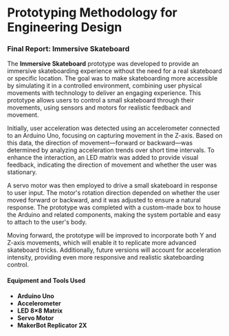 # Prototyping Methodology for Engineering Design

### Final Report: Immersive Skateboard

The **Immersive Skateboard** prototype was developed to provide an immersive skateboarding experience without the need for a real skateboard or specific location. The goal was to make skateboarding more accessible by simulating it in a controlled environment, combining user physical movements with technology to deliver an engaging experience. This prototype allows users to control a small skateboard through their movements, using sensors and motors for realistic feedback and movement.

Initially, user acceleration was detected using an accelerometer connected to an Arduino Uno, focusing on capturing movement in the Z-axis. Based on this data, the direction of movement—forward or backward—was determined by analyzing acceleration trends over short time intervals. To enhance the interaction, an LED matrix was added to provide visual feedback, indicating the direction of movement and whether the user was stationary.

A servo motor was then employed to drive a small skateboard in response to user input. The motor's rotation direction depended on whether the user moved forward or backward, and it was adjusted to ensure a natural response. The prototype was completed with a custom-made box to house the Arduino and related components, making the system portable and easy to attach to the user's body.

Moving forward, the prototype will be improved to incorporate both Y and Z-axis movements, which will enable it to replicate more advanced skateboard tricks. Additionally, future versions will account for acceleration intensity, providing even more responsive and realistic skateboarding control.

#### Equipment and Tools Used
- **Arduino Uno**
- **Accelerometer**
- **LED 8×8 Matrix**
- **Servo Motor**
- **MakerBot Replicator 2X**
